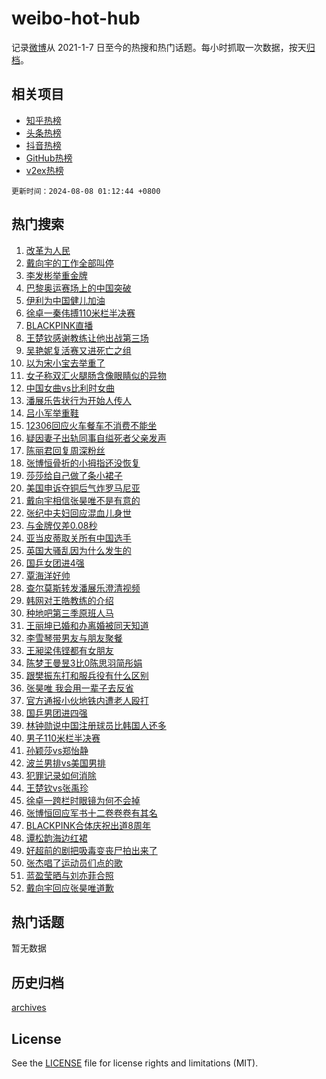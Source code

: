 # weibo-hot-hub

记录[微博](https://www.weibo.com)从 2021-1-7 日至今的热搜和热门话题。每小时抓取一次数据，按天[归档](archives)。

## 相关项目

- [知乎热榜](https://github.com/lonnyzhang423/zhihu-hot-hub)
- [头条热榜](https://github.com/lonnyzhang423/toutiao-hot-hub)
- [抖音热榜](https://github.com/lonnyzhang423/douyin-hot-hub)
- [GitHub热榜](https://github.com/lonnyzhang423/github-hot-hub)
- [v2ex热榜](https://github.com/lonnyzhang423/v2ex-hot-hub)


`更新时间：2024-08-08 01:12:44 +0800`

## 热门搜索

1. [改革为人民](https://m.weibo.cn/search?containerid=100103type%3D1%26t%3D10%26q%3D%23%E6%94%B9%E9%9D%A9%E4%B8%BA%E4%BA%BA%E6%B0%91%23&stream_entry_id=51&isnewpage=1&extparam=seat%3D1%26stream_entry_id%3D51%26c_type%3D51%26dgr%3D0%26cate%3D10103%26q%3D%2523%25E6%2594%25B9%25E9%259D%25A9%25E4%25B8%25BA%25E4%25BA%25BA%25E6%25B0%2591%2523%26pos%3D0%26filter_type%3Drealtimehot%26display_time%3D1723050762%26pre_seqid%3D1723050762863026664198)
1. [戴向宇的工作全部叫停](https://m.weibo.cn/search?containerid=100103type%3D1%26t%3D10%26q%3D%23%E6%88%B4%E5%90%91%E5%AE%87%E7%9A%84%E5%B7%A5%E4%BD%9C%E5%85%A8%E9%83%A8%E5%8F%AB%E5%81%9C%23&stream_entry_id=31&isnewpage=1&extparam=seat%3D1%26stream_entry_id%3D31%26realpos%3D1%26dgr%3D0%26pos%3D0%26filter_type%3Drealtimehot%26c_type%3D31%26band_rank%3D1%26lcate%3D5001%26q%3D%2523%25E6%2588%25B4%25E5%2590%2591%25E5%25AE%2587%25E7%259A%2584%25E5%25B7%25A5%25E4%25BD%259C%25E5%2585%25A8%25E9%2583%25A8%25E5%258F%25AB%25E5%2581%259C%2523%26cate%3D5001%26flag%3D2%26display_time%3D1723050762%26pre_seqid%3D1723050762863026664198)
1. [李发彬举重金牌](https://m.weibo.cn/search?containerid=100103type%3D1%26t%3D10%26q%3D%23%E6%9D%8E%E5%8F%91%E5%BD%AC%E4%B8%BE%E9%87%8D%E9%87%91%E7%89%8C%23&stream_entry_id=31&isnewpage=1&extparam=seat%3D1%26stream_entry_id%3D31%26realpos%3D2%26dgr%3D0%26pos%3D1%26filter_type%3Drealtimehot%26c_type%3D31%26band_rank%3D2%26lcate%3D5001%26q%3D%2523%25E6%259D%258E%25E5%258F%2591%25E5%25BD%25AC%25E4%25B8%25BE%25E9%2587%258D%25E9%2587%2591%25E7%2589%258C%2523%26cate%3D5001%26flag%3D16%26display_time%3D1723050762%26pre_seqid%3D1723050762863026664198)
1. [巴黎奥运赛场上的中国突破](https://m.weibo.cn/search?containerid=100103type%3D1%26t%3D10%26q%3D%23%E5%B7%B4%E9%BB%8E%E5%A5%A5%E8%BF%90%E8%B5%9B%E5%9C%BA%E4%B8%8A%E7%9A%84%E4%B8%AD%E5%9B%BD%E7%AA%81%E7%A0%B4%23&stream_entry_id=31&isnewpage=1&extparam=seat%3D1%26stream_entry_id%3D31%26realpos%3D3%26dgr%3D0%26pos%3D2%26filter_type%3Drealtimehot%26c_type%3D31%26band_rank%3D3%26lcate%3D5001%26q%3D%2523%25E5%25B7%25B4%25E9%25BB%258E%25E5%25A5%25A5%25E8%25BF%2590%25E8%25B5%259B%25E5%259C%25BA%25E4%25B8%258A%25E7%259A%2584%25E4%25B8%25AD%25E5%259B%25BD%25E7%25AA%2581%25E7%25A0%25B4%2523%26cate%3D5001%26flag%3D0%26display_time%3D1723050762%26pre_seqid%3D1723050762863026664198)
1. [伊利为中国健儿加油](https://m.weibo.cn/search?containerid=100103type%3D1%26t%3D10%26q%3D%23%E4%BC%8A%E5%88%A9%E4%B8%BA%E4%B8%AD%E5%9B%BD%E5%81%A5%E5%84%BF%E5%8A%A0%E6%B2%B9%23&stream_entry_id=31&isnewpage=1&extparam=seat%3D1%26stream_entry_id%3D31%26topic_ad%3D1%26dgr%3D0%26adid%3D249666%26pos%3D3%26filter_type%3Drealtimehot%26is_ad_pos%3D1%26c_type%3D31%26band_rank%3D4%26lcate%3D5001%26q%3D%2523%25E4%25BC%258A%25E5%2588%25A9%25E4%25B8%25BA%25E4%25B8%25AD%25E5%259B%25BD%25E5%2581%25A5%25E5%2584%25BF%25E5%258A%25A0%25E6%25B2%25B9%2523%26cate%3D5001%26display_time%3D1723050762%26pre_seqid%3D1723050762863026664198)
1. [徐卓一秦伟搏110米栏半决赛](https://m.weibo.cn/search?containerid=100103type%3D1%26t%3D10%26q%3D%23%E5%BE%90%E5%8D%93%E4%B8%80%E7%A7%A6%E4%BC%9F%E6%90%8F110%E7%B1%B3%E6%A0%8F%E5%8D%8A%E5%86%B3%E8%B5%9B%23&stream_entry_id=31&isnewpage=1&extparam=seat%3D1%26stream_entry_id%3D31%26realpos%3D4%26dgr%3D0%26pos%3D4%26filter_type%3Drealtimehot%26c_type%3D31%26band_rank%3D4%26lcate%3D5001%26q%3D%2523%25E5%25BE%2590%25E5%258D%2593%25E4%25B8%2580%25E7%25A7%25A6%25E4%25BC%259F%25E6%2590%258F110%25E7%25B1%25B3%25E6%25A0%258F%25E5%258D%258A%25E5%2586%25B3%25E8%25B5%259B%2523%26cate%3D5001%26flag%3D1%26display_time%3D1723050762%26pre_seqid%3D1723050762863026664198)
1. [BLACKPINK直播](https://m.weibo.cn/search?containerid=100103type%3D1%26t%3D10%26q%3DBLACKPINK%E7%9B%B4%E6%92%AD&stream_entry_id=31&isnewpage=1&extparam=seat%3D1%26stream_entry_id%3D31%26realpos%3D5%26dgr%3D0%26pos%3D5%26filter_type%3Drealtimehot%26c_type%3D31%26band_rank%3D5%26lcate%3D5001%26q%3DBLACKPINK%25E7%259B%25B4%25E6%2592%25AD%26cate%3D5001%26flag%3D2%26display_time%3D1723050762%26pre_seqid%3D1723050762863026664198)
1. [王楚钦感谢教练让他出战第三场](https://m.weibo.cn/search?containerid=100103type%3D1%26t%3D10%26q%3D%23%E7%8E%8B%E6%A5%9A%E9%92%A6%E6%84%9F%E8%B0%A2%E6%95%99%E7%BB%83%E8%AE%A9%E4%BB%96%E5%87%BA%E6%88%98%E7%AC%AC%E4%B8%89%E5%9C%BA%23&stream_entry_id=31&isnewpage=1&extparam=seat%3D1%26stream_entry_id%3D31%26realpos%3D6%26dgr%3D0%26pos%3D6%26filter_type%3Drealtimehot%26c_type%3D31%26band_rank%3D6%26lcate%3D5001%26q%3D%2523%25E7%258E%258B%25E6%25A5%259A%25E9%2592%25A6%25E6%2584%259F%25E8%25B0%25A2%25E6%2595%2599%25E7%25BB%2583%25E8%25AE%25A9%25E4%25BB%2596%25E5%2587%25BA%25E6%2588%2598%25E7%25AC%25AC%25E4%25B8%2589%25E5%259C%25BA%2523%26cate%3D5001%26flag%3D0%26display_time%3D1723050762%26pre_seqid%3D1723050762863026664198)
1. [吴艳妮复活赛又进死亡之组](https://m.weibo.cn/search?containerid=100103type%3D1%26t%3D10%26q%3D%23%E5%90%B4%E8%89%B3%E5%A6%AE%E5%A4%8D%E6%B4%BB%E8%B5%9B%E5%8F%88%E8%BF%9B%E6%AD%BB%E4%BA%A1%E4%B9%8B%E7%BB%84%23&stream_entry_id=31&isnewpage=1&extparam=seat%3D1%26stream_entry_id%3D31%26realpos%3D7%26dgr%3D0%26pos%3D7%26filter_type%3Drealtimehot%26c_type%3D31%26band_rank%3D7%26lcate%3D5001%26q%3D%2523%25E5%2590%25B4%25E8%2589%25B3%25E5%25A6%25AE%25E5%25A4%258D%25E6%25B4%25BB%25E8%25B5%259B%25E5%258F%2588%25E8%25BF%259B%25E6%25AD%25BB%25E4%25BA%25A1%25E4%25B9%258B%25E7%25BB%2584%2523%26cate%3D5001%26flag%3D2%26display_time%3D1723050762%26pre_seqid%3D1723050762863026664198)
1. [以为宋小宝去举重了](https://m.weibo.cn/search?containerid=100103type%3D1%26t%3D10%26q%3D%23%E4%BB%A5%E4%B8%BA%E5%AE%8B%E5%B0%8F%E5%AE%9D%E5%8E%BB%E4%B8%BE%E9%87%8D%E4%BA%86%23&stream_entry_id=31&isnewpage=1&extparam=seat%3D1%26stream_entry_id%3D31%26realpos%3D8%26dgr%3D0%26pos%3D8%26filter_type%3Drealtimehot%26c_type%3D31%26band_rank%3D8%26lcate%3D5001%26q%3D%2523%25E4%25BB%25A5%25E4%25B8%25BA%25E5%25AE%258B%25E5%25B0%258F%25E5%25AE%259D%25E5%258E%25BB%25E4%25B8%25BE%25E9%2587%258D%25E4%25BA%2586%2523%26cate%3D5001%26flag%3D1%26display_time%3D1723050762%26pre_seqid%3D1723050762863026664198)
1. [女子称双汇火腿肠含像眼睛似的异物](https://m.weibo.cn/search?containerid=100103type%3D1%26t%3D10%26q%3D%23%E5%A5%B3%E5%AD%90%E7%A7%B0%E5%8F%8C%E6%B1%87%E7%81%AB%E8%85%BF%E8%82%A0%E5%90%AB%E5%83%8F%E7%9C%BC%E7%9D%9B%E4%BC%BC%E7%9A%84%E5%BC%82%E7%89%A9%23&stream_entry_id=31&isnewpage=1&extparam=seat%3D1%26stream_entry_id%3D31%26realpos%3D9%26dgr%3D0%26pos%3D9%26filter_type%3Drealtimehot%26c_type%3D31%26band_rank%3D9%26lcate%3D5001%26q%3D%2523%25E5%25A5%25B3%25E5%25AD%2590%25E7%25A7%25B0%25E5%258F%258C%25E6%25B1%2587%25E7%2581%25AB%25E8%2585%25BF%25E8%2582%25A0%25E5%2590%25AB%25E5%2583%258F%25E7%259C%25BC%25E7%259D%259B%25E4%25BC%25BC%25E7%259A%2584%25E5%25BC%2582%25E7%2589%25A9%2523%26cate%3D5001%26flag%3D0%26display_time%3D1723050762%26pre_seqid%3D1723050762863026664198)
1. [中国女曲vs比利时女曲](https://m.weibo.cn/search?containerid=100103type%3D1%26t%3D10%26q%3D%23%E4%B8%AD%E5%9B%BD%E5%A5%B3%E6%9B%B2vs%E6%AF%94%E5%88%A9%E6%97%B6%E5%A5%B3%E6%9B%B2%23&stream_entry_id=31&isnewpage=1&extparam=seat%3D1%26stream_entry_id%3D31%26realpos%3D10%26dgr%3D0%26pos%3D10%26filter_type%3Drealtimehot%26c_type%3D31%26band_rank%3D10%26lcate%3D5001%26q%3D%2523%25E4%25B8%25AD%25E5%259B%25BD%25E5%25A5%25B3%25E6%259B%25B2vs%25E6%25AF%2594%25E5%2588%25A9%25E6%2597%25B6%25E5%25A5%25B3%25E6%259B%25B2%2523%26cate%3D5001%26flag%3D1%26display_time%3D1723050762%26pre_seqid%3D1723050762863026664198)
1. [潘展乐告状行为开始人传人](https://m.weibo.cn/search?containerid=100103type%3D1%26t%3D10%26q%3D%E6%BD%98%E5%B1%95%E4%B9%90%E5%91%8A%E7%8A%B6%E8%A1%8C%E4%B8%BA%E5%BC%80%E5%A7%8B%E4%BA%BA%E4%BC%A0%E4%BA%BA&stream_entry_id=31&isnewpage=1&extparam=seat%3D1%26stream_entry_id%3D31%26realpos%3D11%26dgr%3D0%26pos%3D11%26filter_type%3Drealtimehot%26c_type%3D31%26band_rank%3D11%26lcate%3D5001%26q%3D%25E6%25BD%2598%25E5%25B1%2595%25E4%25B9%2590%25E5%2591%258A%25E7%258A%25B6%25E8%25A1%258C%25E4%25B8%25BA%25E5%25BC%2580%25E5%25A7%258B%25E4%25BA%25BA%25E4%25BC%25A0%25E4%25BA%25BA%26cate%3D5001%26flag%3D1%26display_time%3D1723050762%26pre_seqid%3D1723050762863026664198)
1. [吕小军举重鞋](https://m.weibo.cn/search?containerid=100103type%3D1%26t%3D10%26q%3D%E5%90%95%E5%B0%8F%E5%86%9B%E4%B8%BE%E9%87%8D%E9%9E%8B&stream_entry_id=31&isnewpage=1&extparam=seat%3D1%26stream_entry_id%3D31%26realpos%3D12%26dgr%3D0%26pos%3D12%26filter_type%3Drealtimehot%26c_type%3D31%26band_rank%3D12%26lcate%3D5001%26q%3D%25E5%2590%2595%25E5%25B0%258F%25E5%2586%259B%25E4%25B8%25BE%25E9%2587%258D%25E9%259E%258B%26cate%3D5001%26flag%3D1%26display_time%3D1723050762%26pre_seqid%3D1723050762863026664198)
1. [12306回应火车餐车不消费不能坐](https://m.weibo.cn/search?containerid=100103type%3D1%26t%3D10%26q%3D%2312306%E5%9B%9E%E5%BA%94%E7%81%AB%E8%BD%A6%E9%A4%90%E8%BD%A6%E4%B8%8D%E6%B6%88%E8%B4%B9%E4%B8%8D%E8%83%BD%E5%9D%90%23&stream_entry_id=31&isnewpage=1&extparam=seat%3D1%26stream_entry_id%3D31%26realpos%3D13%26dgr%3D0%26pos%3D13%26filter_type%3Drealtimehot%26c_type%3D31%26band_rank%3D13%26lcate%3D5001%26q%3D%252312306%25E5%259B%259E%25E5%25BA%2594%25E7%2581%25AB%25E8%25BD%25A6%25E9%25A4%2590%25E8%25BD%25A6%25E4%25B8%258D%25E6%25B6%2588%25E8%25B4%25B9%25E4%25B8%258D%25E8%2583%25BD%25E5%259D%2590%2523%26cate%3D5001%26flag%3D0%26display_time%3D1723050762%26pre_seqid%3D1723050762863026664198)
1. [疑因妻子出轨同事自缢死者父亲发声](https://m.weibo.cn/search?containerid=100103type%3D1%26t%3D10%26q%3D%23%E7%96%91%E5%9B%A0%E5%A6%BB%E5%AD%90%E5%87%BA%E8%BD%A8%E5%90%8C%E4%BA%8B%E8%87%AA%E7%BC%A2%E6%AD%BB%E8%80%85%E7%88%B6%E4%BA%B2%E5%8F%91%E5%A3%B0%23&stream_entry_id=31&isnewpage=1&extparam=seat%3D1%26stream_entry_id%3D31%26realpos%3D14%26dgr%3D0%26pos%3D14%26filter_type%3Drealtimehot%26c_type%3D31%26band_rank%3D14%26lcate%3D5001%26q%3D%2523%25E7%2596%2591%25E5%259B%25A0%25E5%25A6%25BB%25E5%25AD%2590%25E5%2587%25BA%25E8%25BD%25A8%25E5%2590%258C%25E4%25BA%258B%25E8%2587%25AA%25E7%25BC%25A2%25E6%25AD%25BB%25E8%2580%2585%25E7%2588%25B6%25E4%25BA%25B2%25E5%258F%2591%25E5%25A3%25B0%2523%26cate%3D5001%26flag%3D0%26display_time%3D1723050762%26pre_seqid%3D1723050762863026664198)
1. [陈丽君回复周深粉丝](https://m.weibo.cn/search?containerid=100103type%3D1%26t%3D10%26q%3D%23%E9%99%88%E4%B8%BD%E5%90%9B%E5%9B%9E%E5%A4%8D%E5%91%A8%E6%B7%B1%E7%B2%89%E4%B8%9D%23&stream_entry_id=31&isnewpage=1&extparam=seat%3D1%26stream_entry_id%3D31%26realpos%3D15%26dgr%3D0%26pos%3D15%26filter_type%3Drealtimehot%26c_type%3D31%26band_rank%3D15%26lcate%3D5001%26q%3D%2523%25E9%2599%2588%25E4%25B8%25BD%25E5%2590%259B%25E5%259B%259E%25E5%25A4%258D%25E5%2591%25A8%25E6%25B7%25B1%25E7%25B2%2589%25E4%25B8%259D%2523%26cate%3D5001%26flag%3D0%26display_time%3D1723050762%26pre_seqid%3D1723050762863026664198)
1. [张博恒骨折的小拇指还没恢复](https://m.weibo.cn/search?containerid=100103type%3D1%26t%3D10%26q%3D%23%E5%BC%A0%E5%8D%9A%E6%81%92%E9%AA%A8%E6%8A%98%E7%9A%84%E5%B0%8F%E6%8B%87%E6%8C%87%E8%BF%98%E6%B2%A1%E6%81%A2%E5%A4%8D%23&stream_entry_id=31&isnewpage=1&extparam=seat%3D1%26stream_entry_id%3D31%26realpos%3D16%26dgr%3D0%26pos%3D16%26filter_type%3Drealtimehot%26c_type%3D31%26band_rank%3D16%26lcate%3D5001%26q%3D%2523%25E5%25BC%25A0%25E5%258D%259A%25E6%2581%2592%25E9%25AA%25A8%25E6%258A%2598%25E7%259A%2584%25E5%25B0%258F%25E6%258B%2587%25E6%258C%2587%25E8%25BF%2598%25E6%25B2%25A1%25E6%2581%25A2%25E5%25A4%258D%2523%26cate%3D5001%26flag%3D1%26display_time%3D1723050762%26pre_seqid%3D1723050762863026664198)
1. [莎莎给自己做了条小裙子](https://m.weibo.cn/search?containerid=100103type%3D1%26t%3D10%26q%3D%E8%8E%8E%E8%8E%8E%E7%BB%99%E8%87%AA%E5%B7%B1%E5%81%9A%E4%BA%86%E6%9D%A1%E5%B0%8F%E8%A3%99%E5%AD%90&stream_entry_id=31&isnewpage=1&extparam=seat%3D1%26stream_entry_id%3D31%26realpos%3D17%26dgr%3D0%26pos%3D17%26filter_type%3Drealtimehot%26c_type%3D31%26band_rank%3D17%26lcate%3D5001%26q%3D%25E8%258E%258E%25E8%258E%258E%25E7%25BB%2599%25E8%2587%25AA%25E5%25B7%25B1%25E5%2581%259A%25E4%25BA%2586%25E6%259D%25A1%25E5%25B0%258F%25E8%25A3%2599%25E5%25AD%2590%26cate%3D5001%26flag%3D1%26display_time%3D1723050762%26pre_seqid%3D1723050762863026664198)
1. [美国申诉夺铜后气炸罗马尼亚](https://m.weibo.cn/search?containerid=100103type%3D1%26t%3D10%26q%3D%23%E7%BE%8E%E5%9B%BD%E7%94%B3%E8%AF%89%E5%A4%BA%E9%93%9C%E5%90%8E%E6%B0%94%E7%82%B8%E7%BD%97%E9%A9%AC%E5%B0%BC%E4%BA%9A%23&stream_entry_id=31&isnewpage=1&extparam=seat%3D1%26stream_entry_id%3D31%26realpos%3D18%26dgr%3D0%26pos%3D18%26filter_type%3Drealtimehot%26c_type%3D31%26band_rank%3D18%26lcate%3D5001%26q%3D%2523%25E7%25BE%258E%25E5%259B%25BD%25E7%2594%25B3%25E8%25AF%2589%25E5%25A4%25BA%25E9%2593%259C%25E5%2590%258E%25E6%25B0%2594%25E7%2582%25B8%25E7%25BD%2597%25E9%25A9%25AC%25E5%25B0%25BC%25E4%25BA%259A%2523%26cate%3D5001%26flag%3D2%26display_time%3D1723050762%26pre_seqid%3D1723050762863026664198)
1. [戴向宇相信张昊唯不是有意的](https://m.weibo.cn/search?containerid=100103type%3D1%26t%3D10%26q%3D%23%E6%88%B4%E5%90%91%E5%AE%87%E7%9B%B8%E4%BF%A1%E5%BC%A0%E6%98%8A%E5%94%AF%E4%B8%8D%E6%98%AF%E6%9C%89%E6%84%8F%E7%9A%84%23&stream_entry_id=31&isnewpage=1&extparam=seat%3D1%26stream_entry_id%3D31%26realpos%3D19%26dgr%3D0%26pos%3D19%26filter_type%3Drealtimehot%26c_type%3D31%26band_rank%3D19%26lcate%3D5001%26q%3D%2523%25E6%2588%25B4%25E5%2590%2591%25E5%25AE%2587%25E7%259B%25B8%25E4%25BF%25A1%25E5%25BC%25A0%25E6%2598%258A%25E5%2594%25AF%25E4%25B8%258D%25E6%2598%25AF%25E6%259C%2589%25E6%2584%258F%25E7%259A%2584%2523%26cate%3D5001%26flag%3D0%26display_time%3D1723050762%26pre_seqid%3D1723050762863026664198)
1. [张纪中夫妇回应混血儿身世](https://m.weibo.cn/search?containerid=100103type%3D1%26t%3D10%26q%3D%23%E5%BC%A0%E7%BA%AA%E4%B8%AD%E5%A4%AB%E5%A6%87%E5%9B%9E%E5%BA%94%E6%B7%B7%E8%A1%80%E5%84%BF%E8%BA%AB%E4%B8%96%23&stream_entry_id=31&isnewpage=1&extparam=seat%3D1%26stream_entry_id%3D31%26realpos%3D20%26dgr%3D0%26pos%3D20%26filter_type%3Drealtimehot%26c_type%3D31%26band_rank%3D20%26lcate%3D5001%26q%3D%2523%25E5%25BC%25A0%25E7%25BA%25AA%25E4%25B8%25AD%25E5%25A4%25AB%25E5%25A6%2587%25E5%259B%259E%25E5%25BA%2594%25E6%25B7%25B7%25E8%25A1%2580%25E5%2584%25BF%25E8%25BA%25AB%25E4%25B8%2596%2523%26cate%3D5001%26flag%3D0%26display_time%3D1723050762%26pre_seqid%3D1723050762863026664198)
1. [与金牌仅差0.08秒](https://m.weibo.cn/search?containerid=100103type%3D1%26t%3D10%26q%3D%23%E4%B8%8E%E9%87%91%E7%89%8C%E4%BB%85%E5%B7%AE0.08%E7%A7%92%23&stream_entry_id=31&isnewpage=1&extparam=seat%3D1%26stream_entry_id%3D31%26realpos%3D21%26dgr%3D0%26pos%3D21%26filter_type%3Drealtimehot%26c_type%3D31%26band_rank%3D21%26lcate%3D5001%26q%3D%2523%25E4%25B8%258E%25E9%2587%2591%25E7%2589%258C%25E4%25BB%2585%25E5%25B7%25AE0.08%25E7%25A7%2592%2523%26cate%3D5001%26flag%3D2%26display_time%3D1723050762%26pre_seqid%3D1723050762863026664198)
1. [亚当皮蒂取关所有中国选手](https://m.weibo.cn/search?containerid=100103type%3D1%26t%3D10%26q%3D%23%E4%BA%9A%E5%BD%93%E7%9A%AE%E8%92%82%E5%8F%96%E5%85%B3%E6%89%80%E6%9C%89%E4%B8%AD%E5%9B%BD%E9%80%89%E6%89%8B%23&stream_entry_id=31&isnewpage=1&extparam=seat%3D1%26stream_entry_id%3D31%26realpos%3D22%26dgr%3D0%26pos%3D22%26filter_type%3Drealtimehot%26c_type%3D31%26band_rank%3D22%26lcate%3D5001%26q%3D%2523%25E4%25BA%259A%25E5%25BD%2593%25E7%259A%25AE%25E8%2592%2582%25E5%258F%2596%25E5%2585%25B3%25E6%2589%2580%25E6%259C%2589%25E4%25B8%25AD%25E5%259B%25BD%25E9%2580%2589%25E6%2589%258B%2523%26cate%3D5001%26flag%3D0%26display_time%3D1723050762%26pre_seqid%3D1723050762863026664198)
1. [英国大骚乱因为什么发生的](https://m.weibo.cn/search?containerid=100103type%3D1%26t%3D10%26q%3D%23%E8%8B%B1%E5%9B%BD%E5%A4%A7%E9%AA%9A%E4%B9%B1%E5%9B%A0%E4%B8%BA%E4%BB%80%E4%B9%88%E5%8F%91%E7%94%9F%E7%9A%84%23&stream_entry_id=31&isnewpage=1&extparam=seat%3D1%26stream_entry_id%3D31%26realpos%3D23%26dgr%3D0%26pos%3D23%26filter_type%3Drealtimehot%26c_type%3D31%26band_rank%3D23%26lcate%3D5001%26q%3D%2523%25E8%258B%25B1%25E5%259B%25BD%25E5%25A4%25A7%25E9%25AA%259A%25E4%25B9%25B1%25E5%259B%25A0%25E4%25B8%25BA%25E4%25BB%2580%25E4%25B9%2588%25E5%258F%2591%25E7%2594%259F%25E7%259A%2584%2523%26cate%3D5001%26flag%3D1%26display_time%3D1723050762%26pre_seqid%3D1723050762863026664198)
1. [国乒女团进4强](https://m.weibo.cn/search?containerid=100103type%3D1%26t%3D10%26q%3D%23%E5%9B%BD%E4%B9%92%E5%A5%B3%E5%9B%A2%E8%BF%9B4%E5%BC%BA%23&stream_entry_id=31&isnewpage=1&extparam=seat%3D1%26stream_entry_id%3D31%26realpos%3D24%26dgr%3D0%26pos%3D24%26filter_type%3Drealtimehot%26c_type%3D31%26band_rank%3D24%26lcate%3D5001%26q%3D%2523%25E5%259B%25BD%25E4%25B9%2592%25E5%25A5%25B3%25E5%259B%25A2%25E8%25BF%259B4%25E5%25BC%25BA%2523%26cate%3D5001%26flag%3D0%26display_time%3D1723050762%26pre_seqid%3D1723050762863026664198)
1. [覃海洋好帅](https://m.weibo.cn/search?containerid=100103type%3D1%26t%3D10%26q%3D%E8%A6%83%E6%B5%B7%E6%B4%8B%E5%A5%BD%E5%B8%85&stream_entry_id=31&isnewpage=1&extparam=seat%3D1%26stream_entry_id%3D31%26realpos%3D25%26dgr%3D0%26pos%3D25%26filter_type%3Drealtimehot%26c_type%3D31%26band_rank%3D25%26lcate%3D5001%26q%3D%25E8%25A6%2583%25E6%25B5%25B7%25E6%25B4%258B%25E5%25A5%25BD%25E5%25B8%2585%26cate%3D5001%26flag%3D0%26display_time%3D1723050762%26pre_seqid%3D1723050762863026664198)
1. [查尔莫斯转发潘展乐澄清视频](https://m.weibo.cn/search?containerid=100103type%3D1%26t%3D10%26q%3D%23%E6%9F%A5%E5%B0%94%E8%8E%AB%E6%96%AF%E8%BD%AC%E5%8F%91%E6%BD%98%E5%B1%95%E4%B9%90%E6%BE%84%E6%B8%85%E8%A7%86%E9%A2%91%23&stream_entry_id=31&isnewpage=1&extparam=seat%3D1%26stream_entry_id%3D31%26realpos%3D26%26dgr%3D0%26pos%3D26%26filter_type%3Drealtimehot%26c_type%3D31%26band_rank%3D26%26lcate%3D5001%26q%3D%2523%25E6%259F%25A5%25E5%25B0%2594%25E8%258E%25AB%25E6%2596%25AF%25E8%25BD%25AC%25E5%258F%2591%25E6%25BD%2598%25E5%25B1%2595%25E4%25B9%2590%25E6%25BE%2584%25E6%25B8%2585%25E8%25A7%2586%25E9%25A2%2591%2523%26cate%3D5001%26flag%3D1%26display_time%3D1723050762%26pre_seqid%3D1723050762863026664198)
1. [韩网对王皓教练的介绍](https://m.weibo.cn/search?containerid=100103type%3D1%26t%3D10%26q%3D%23%E9%9F%A9%E7%BD%91%E5%AF%B9%E7%8E%8B%E7%9A%93%E6%95%99%E7%BB%83%E7%9A%84%E4%BB%8B%E7%BB%8D%23&stream_entry_id=31&isnewpage=1&extparam=seat%3D1%26stream_entry_id%3D31%26realpos%3D27%26dgr%3D0%26pos%3D27%26filter_type%3Drealtimehot%26c_type%3D31%26band_rank%3D27%26lcate%3D5001%26q%3D%2523%25E9%259F%25A9%25E7%25BD%2591%25E5%25AF%25B9%25E7%258E%258B%25E7%259A%2593%25E6%2595%2599%25E7%25BB%2583%25E7%259A%2584%25E4%25BB%258B%25E7%25BB%258D%2523%26cate%3D5001%26flag%3D0%26display_time%3D1723050762%26pre_seqid%3D1723050762863026664198)
1. [种地吧第三季原班人马](https://m.weibo.cn/search?containerid=100103type%3D1%26t%3D10%26q%3D%23%E7%A7%8D%E5%9C%B0%E5%90%A7%E7%AC%AC%E4%B8%89%E5%AD%A3%E5%8E%9F%E7%8F%AD%E4%BA%BA%E9%A9%AC%23&stream_entry_id=31&isnewpage=1&extparam=seat%3D1%26stream_entry_id%3D31%26realpos%3D28%26dgr%3D0%26pos%3D28%26filter_type%3Drealtimehot%26c_type%3D31%26band_rank%3D28%26lcate%3D5001%26q%3D%2523%25E7%25A7%258D%25E5%259C%25B0%25E5%2590%25A7%25E7%25AC%25AC%25E4%25B8%2589%25E5%25AD%25A3%25E5%258E%259F%25E7%258F%25AD%25E4%25BA%25BA%25E9%25A9%25AC%2523%26cate%3D5001%26flag%3D0%26display_time%3D1723050762%26pre_seqid%3D1723050762863026664198)
1. [王丽坤已婚和办离婚被同天知道](https://m.weibo.cn/search?containerid=100103type%3D1%26t%3D10%26q%3D%E7%8E%8B%E4%B8%BD%E5%9D%A4%E5%B7%B2%E5%A9%9A%E5%92%8C%E5%8A%9E%E7%A6%BB%E5%A9%9A%E8%A2%AB%E5%90%8C%E5%A4%A9%E7%9F%A5%E9%81%93&stream_entry_id=31&isnewpage=1&extparam=seat%3D1%26stream_entry_id%3D31%26realpos%3D29%26dgr%3D0%26pos%3D29%26filter_type%3Drealtimehot%26c_type%3D31%26band_rank%3D29%26lcate%3D5001%26q%3D%25E7%258E%258B%25E4%25B8%25BD%25E5%259D%25A4%25E5%25B7%25B2%25E5%25A9%259A%25E5%2592%258C%25E5%258A%259E%25E7%25A6%25BB%25E5%25A9%259A%25E8%25A2%25AB%25E5%2590%258C%25E5%25A4%25A9%25E7%259F%25A5%25E9%2581%2593%26cate%3D5001%26flag%3D0%26display_time%3D1723050762%26pre_seqid%3D1723050762863026664198)
1. [李雪琴带男友与朋友聚餐](https://m.weibo.cn/search?containerid=100103type%3D1%26t%3D10%26q%3D%23%E6%9D%8E%E9%9B%AA%E7%90%B4%E5%B8%A6%E7%94%B7%E5%8F%8B%E4%B8%8E%E6%9C%8B%E5%8F%8B%E8%81%9A%E9%A4%90%23&stream_entry_id=31&isnewpage=1&extparam=seat%3D1%26stream_entry_id%3D31%26realpos%3D30%26dgr%3D0%26pos%3D30%26filter_type%3Drealtimehot%26c_type%3D31%26band_rank%3D30%26lcate%3D5001%26q%3D%2523%25E6%259D%258E%25E9%259B%25AA%25E7%2590%25B4%25E5%25B8%25A6%25E7%2594%25B7%25E5%258F%258B%25E4%25B8%258E%25E6%259C%258B%25E5%258F%258B%25E8%2581%259A%25E9%25A4%2590%2523%26cate%3D5001%26flag%3D0%26display_time%3D1723050762%26pre_seqid%3D1723050762863026664198)
1. [王昶梁伟铿都有女朋友](https://m.weibo.cn/search?containerid=100103type%3D1%26t%3D10%26q%3D%E7%8E%8B%E6%98%B6%E6%A2%81%E4%BC%9F%E9%93%BF%E9%83%BD%E6%9C%89%E5%A5%B3%E6%9C%8B%E5%8F%8B&stream_entry_id=31&isnewpage=1&extparam=seat%3D1%26stream_entry_id%3D31%26realpos%3D31%26dgr%3D0%26pos%3D31%26filter_type%3Drealtimehot%26c_type%3D31%26band_rank%3D31%26lcate%3D5001%26q%3D%25E7%258E%258B%25E6%2598%25B6%25E6%25A2%2581%25E4%25BC%259F%25E9%2593%25BF%25E9%2583%25BD%25E6%259C%2589%25E5%25A5%25B3%25E6%259C%258B%25E5%258F%258B%26cate%3D5001%26flag%3D0%26display_time%3D1723050762%26pre_seqid%3D1723050762863026664198)
1. [陈梦王曼昱3比0陈思羽简彤娟](https://m.weibo.cn/search?containerid=100103type%3D1%26t%3D10%26q%3D%23%E9%99%88%E6%A2%A6%E7%8E%8B%E6%9B%BC%E6%98%B13%E6%AF%940%E9%99%88%E6%80%9D%E7%BE%BD%E7%AE%80%E5%BD%A4%E5%A8%9F%23&stream_entry_id=31&isnewpage=1&extparam=seat%3D1%26stream_entry_id%3D31%26realpos%3D32%26dgr%3D0%26pos%3D32%26filter_type%3Drealtimehot%26c_type%3D31%26band_rank%3D32%26lcate%3D5001%26q%3D%2523%25E9%2599%2588%25E6%25A2%25A6%25E7%258E%258B%25E6%259B%25BC%25E6%2598%25B13%25E6%25AF%25940%25E9%2599%2588%25E6%2580%259D%25E7%25BE%25BD%25E7%25AE%2580%25E5%25BD%25A4%25E5%25A8%259F%2523%26cate%3D5001%26flag%3D0%26display_time%3D1723050762%26pre_seqid%3D1723050762863026664198)
1. [跟樊振东打和服兵役有什么区别](https://m.weibo.cn/search?containerid=100103type%3D1%26t%3D10%26q%3D%E8%B7%9F%E6%A8%8A%E6%8C%AF%E4%B8%9C%E6%89%93%E5%92%8C%E6%9C%8D%E5%85%B5%E5%BD%B9%E6%9C%89%E4%BB%80%E4%B9%88%E5%8C%BA%E5%88%AB&stream_entry_id=31&isnewpage=1&extparam=seat%3D1%26stream_entry_id%3D31%26realpos%3D33%26dgr%3D0%26pos%3D33%26filter_type%3Drealtimehot%26c_type%3D31%26band_rank%3D33%26lcate%3D5001%26q%3D%25E8%25B7%259F%25E6%25A8%258A%25E6%258C%25AF%25E4%25B8%259C%25E6%2589%2593%25E5%2592%258C%25E6%259C%258D%25E5%2585%25B5%25E5%25BD%25B9%25E6%259C%2589%25E4%25BB%2580%25E4%25B9%2588%25E5%258C%25BA%25E5%2588%25AB%26cate%3D5001%26flag%3D0%26display_time%3D1723050762%26pre_seqid%3D1723050762863026664198)
1. [张昊唯 我会用一辈子去反省](https://m.weibo.cn/search?containerid=100103type%3D1%26t%3D10%26q%3D%E5%BC%A0%E6%98%8A%E5%94%AF+%E6%88%91%E4%BC%9A%E7%94%A8%E4%B8%80%E8%BE%88%E5%AD%90%E5%8E%BB%E5%8F%8D%E7%9C%81&stream_entry_id=31&isnewpage=1&extparam=seat%3D1%26stream_entry_id%3D31%26realpos%3D34%26dgr%3D0%26pos%3D34%26filter_type%3Drealtimehot%26c_type%3D31%26band_rank%3D34%26lcate%3D5001%26q%3D%25E5%25BC%25A0%25E6%2598%258A%25E5%2594%25AF%2520%25E6%2588%2591%25E4%25BC%259A%25E7%2594%25A8%25E4%25B8%2580%25E8%25BE%2588%25E5%25AD%2590%25E5%258E%25BB%25E5%258F%258D%25E7%259C%2581%26cate%3D5001%26flag%3D0%26display_time%3D1723050762%26pre_seqid%3D1723050762863026664198)
1. [官方通报小伙地铁内遭老人殴打](https://m.weibo.cn/search?containerid=100103type%3D1%26t%3D10%26q%3D%23%E5%AE%98%E6%96%B9%E9%80%9A%E6%8A%A5%E5%B0%8F%E4%BC%99%E5%9C%B0%E9%93%81%E5%86%85%E9%81%AD%E8%80%81%E4%BA%BA%E6%AE%B4%E6%89%93%23&stream_entry_id=31&isnewpage=1&extparam=seat%3D1%26stream_entry_id%3D31%26realpos%3D35%26dgr%3D0%26pos%3D35%26filter_type%3Drealtimehot%26c_type%3D31%26band_rank%3D35%26lcate%3D5001%26q%3D%2523%25E5%25AE%2598%25E6%2596%25B9%25E9%2580%259A%25E6%258A%25A5%25E5%25B0%258F%25E4%25BC%2599%25E5%259C%25B0%25E9%2593%2581%25E5%2586%2585%25E9%2581%25AD%25E8%2580%2581%25E4%25BA%25BA%25E6%25AE%25B4%25E6%2589%2593%2523%26cate%3D5001%26flag%3D0%26display_time%3D1723050762%26pre_seqid%3D1723050762863026664198)
1. [国乒男团进四强](https://m.weibo.cn/search?containerid=100103type%3D1%26t%3D10%26q%3D%23%E5%9B%BD%E4%B9%92%E7%94%B7%E5%9B%A2%E8%BF%9B%E5%9B%9B%E5%BC%BA%23&stream_entry_id=31&isnewpage=1&extparam=seat%3D1%26stream_entry_id%3D31%26realpos%3D36%26dgr%3D0%26pos%3D36%26filter_type%3Drealtimehot%26c_type%3D31%26band_rank%3D36%26lcate%3D5001%26q%3D%2523%25E5%259B%25BD%25E4%25B9%2592%25E7%2594%25B7%25E5%259B%25A2%25E8%25BF%259B%25E5%259B%259B%25E5%25BC%25BA%2523%26cate%3D5001%26flag%3D0%26display_time%3D1723050762%26pre_seqid%3D1723050762863026664198)
1. [林钟勋说中国注册球员比韩国人还多](https://m.weibo.cn/search?containerid=100103type%3D1%26t%3D10%26q%3D%23%E6%9E%97%E9%92%9F%E5%8B%8B%E8%AF%B4%E4%B8%AD%E5%9B%BD%E6%B3%A8%E5%86%8C%E7%90%83%E5%91%98%E6%AF%94%E9%9F%A9%E5%9B%BD%E4%BA%BA%E8%BF%98%E5%A4%9A%23&stream_entry_id=31&isnewpage=1&extparam=seat%3D1%26stream_entry_id%3D31%26realpos%3D37%26dgr%3D0%26pos%3D37%26filter_type%3Drealtimehot%26c_type%3D31%26band_rank%3D37%26lcate%3D5001%26q%3D%2523%25E6%259E%2597%25E9%2592%259F%25E5%258B%258B%25E8%25AF%25B4%25E4%25B8%25AD%25E5%259B%25BD%25E6%25B3%25A8%25E5%2586%258C%25E7%2590%2583%25E5%2591%2598%25E6%25AF%2594%25E9%259F%25A9%25E5%259B%25BD%25E4%25BA%25BA%25E8%25BF%2598%25E5%25A4%259A%2523%26cate%3D5001%26flag%3D0%26display_time%3D1723050762%26pre_seqid%3D1723050762863026664198)
1. [男子110米栏半决赛](https://m.weibo.cn/search?containerid=100103type%3D1%26t%3D10%26q%3D%23%E7%94%B7%E5%AD%90110%E7%B1%B3%E6%A0%8F%E5%8D%8A%E5%86%B3%E8%B5%9B%23&stream_entry_id=31&isnewpage=1&extparam=seat%3D1%26stream_entry_id%3D31%26realpos%3D38%26dgr%3D0%26pos%3D38%26filter_type%3Drealtimehot%26c_type%3D31%26band_rank%3D38%26lcate%3D5001%26q%3D%2523%25E7%2594%25B7%25E5%25AD%2590110%25E7%25B1%25B3%25E6%25A0%258F%25E5%258D%258A%25E5%2586%25B3%25E8%25B5%259B%2523%26cate%3D5001%26flag%3D1%26display_time%3D1723050762%26pre_seqid%3D1723050762863026664198)
1. [孙颖莎vs郑怡静](https://m.weibo.cn/search?containerid=100103type%3D1%26t%3D10%26q%3D%E5%AD%99%E9%A2%96%E8%8E%8Evs%E9%83%91%E6%80%A1%E9%9D%99&stream_entry_id=31&isnewpage=1&extparam=seat%3D1%26stream_entry_id%3D31%26realpos%3D39%26dgr%3D0%26pos%3D39%26filter_type%3Drealtimehot%26c_type%3D31%26band_rank%3D39%26lcate%3D5001%26q%3D%25E5%25AD%2599%25E9%25A2%2596%25E8%258E%258Evs%25E9%2583%2591%25E6%2580%25A1%25E9%259D%2599%26cate%3D5001%26flag%3D0%26display_time%3D1723050762%26pre_seqid%3D1723050762863026664198)
1. [波兰男排vs美国男排](https://m.weibo.cn/search?containerid=100103type%3D1%26t%3D10%26q%3D%23%E6%B3%A2%E5%85%B0%E7%94%B7%E6%8E%92vs%E7%BE%8E%E5%9B%BD%E7%94%B7%E6%8E%92%23&stream_entry_id=31&isnewpage=1&extparam=seat%3D1%26stream_entry_id%3D31%26realpos%3D40%26dgr%3D0%26pos%3D40%26filter_type%3Drealtimehot%26c_type%3D31%26band_rank%3D40%26lcate%3D5001%26q%3D%2523%25E6%25B3%25A2%25E5%2585%25B0%25E7%2594%25B7%25E6%258E%2592vs%25E7%25BE%258E%25E5%259B%25BD%25E7%2594%25B7%25E6%258E%2592%2523%26cate%3D5001%26flag%3D1%26display_time%3D1723050762%26pre_seqid%3D1723050762863026664198)
1. [犯罪记录如何消除](https://m.weibo.cn/search?containerid=100103type%3D1%26t%3D10%26q%3D%23%E7%8A%AF%E7%BD%AA%E8%AE%B0%E5%BD%95%E5%A6%82%E4%BD%95%E6%B6%88%E9%99%A4%23&stream_entry_id=31&isnewpage=1&extparam=seat%3D1%26stream_entry_id%3D31%26realpos%3D41%26dgr%3D0%26pos%3D41%26filter_type%3Drealtimehot%26c_type%3D31%26band_rank%3D41%26lcate%3D5001%26q%3D%2523%25E7%258A%25AF%25E7%25BD%25AA%25E8%25AE%25B0%25E5%25BD%2595%25E5%25A6%2582%25E4%25BD%2595%25E6%25B6%2588%25E9%2599%25A4%2523%26cate%3D5001%26flag%3D1%26display_time%3D1723050762%26pre_seqid%3D1723050762863026664198)
1. [王楚钦vs张禹珍](https://m.weibo.cn/search?containerid=100103type%3D1%26t%3D10%26q%3D%23%E7%8E%8B%E6%A5%9A%E9%92%A6vs%E5%BC%A0%E7%A6%B9%E7%8F%8D%23&stream_entry_id=31&isnewpage=1&extparam=seat%3D1%26stream_entry_id%3D31%26realpos%3D42%26dgr%3D0%26pos%3D42%26filter_type%3Drealtimehot%26c_type%3D31%26band_rank%3D42%26lcate%3D5001%26q%3D%2523%25E7%258E%258B%25E6%25A5%259A%25E9%2592%25A6vs%25E5%25BC%25A0%25E7%25A6%25B9%25E7%258F%258D%2523%26cate%3D5001%26flag%3D0%26display_time%3D1723050762%26pre_seqid%3D1723050762863026664198)
1. [徐卓一跨栏时眼镜为何不会掉](https://m.weibo.cn/search?containerid=100103type%3D1%26t%3D10%26q%3D%23%E5%BE%90%E5%8D%93%E4%B8%80%E8%B7%A8%E6%A0%8F%E6%97%B6%E7%9C%BC%E9%95%9C%E4%B8%BA%E4%BD%95%E4%B8%8D%E4%BC%9A%E6%8E%89%23&stream_entry_id=31&isnewpage=1&extparam=seat%3D1%26stream_entry_id%3D31%26realpos%3D43%26dgr%3D0%26pos%3D43%26filter_type%3Drealtimehot%26c_type%3D31%26band_rank%3D43%26lcate%3D5001%26q%3D%2523%25E5%25BE%2590%25E5%258D%2593%25E4%25B8%2580%25E8%25B7%25A8%25E6%25A0%258F%25E6%2597%25B6%25E7%259C%25BC%25E9%2595%259C%25E4%25B8%25BA%25E4%25BD%2595%25E4%25B8%258D%25E4%25BC%259A%25E6%258E%2589%2523%26cate%3D5001%26flag%3D1%26display_time%3D1723050762%26pre_seqid%3D1723050762863026664198)
1. [张博恒回应军书十二卷卷卷有其名](https://m.weibo.cn/search?containerid=100103type%3D1%26t%3D10%26q%3D%23%E5%BC%A0%E5%8D%9A%E6%81%92%E5%9B%9E%E5%BA%94%E5%86%9B%E4%B9%A6%E5%8D%81%E4%BA%8C%E5%8D%B7%E5%8D%B7%E5%8D%B7%E6%9C%89%E5%85%B6%E5%90%8D%23&stream_entry_id=31&isnewpage=1&extparam=seat%3D1%26stream_entry_id%3D31%26realpos%3D44%26dgr%3D0%26pos%3D44%26filter_type%3Drealtimehot%26c_type%3D31%26band_rank%3D44%26lcate%3D5001%26q%3D%2523%25E5%25BC%25A0%25E5%258D%259A%25E6%2581%2592%25E5%259B%259E%25E5%25BA%2594%25E5%2586%259B%25E4%25B9%25A6%25E5%258D%2581%25E4%25BA%258C%25E5%258D%25B7%25E5%258D%25B7%25E5%258D%25B7%25E6%259C%2589%25E5%2585%25B6%25E5%2590%258D%2523%26cate%3D5001%26flag%3D0%26display_time%3D1723050762%26pre_seqid%3D1723050762863026664198)
1. [BLACKPINK合体庆祝出道8周年](https://m.weibo.cn/search?containerid=100103type%3D1%26t%3D10%26q%3DBLACKPINK%E5%90%88%E4%BD%93%E5%BA%86%E7%A5%9D%E5%87%BA%E9%81%938%E5%91%A8%E5%B9%B4&stream_entry_id=31&isnewpage=1&extparam=seat%3D1%26stream_entry_id%3D31%26realpos%3D45%26dgr%3D0%26pos%3D45%26filter_type%3Drealtimehot%26c_type%3D31%26band_rank%3D45%26lcate%3D5001%26q%3DBLACKPINK%25E5%2590%2588%25E4%25BD%2593%25E5%25BA%2586%25E7%25A5%259D%25E5%2587%25BA%25E9%2581%25938%25E5%2591%25A8%25E5%25B9%25B4%26cate%3D5001%26flag%3D0%26display_time%3D1723050762%26pre_seqid%3D1723050762863026664198)
1. [谭松韵海边红裙](https://m.weibo.cn/search?containerid=100103type%3D1%26t%3D10%26q%3D%23%E8%B0%AD%E6%9D%BE%E9%9F%B5%E6%B5%B7%E8%BE%B9%E7%BA%A2%E8%A3%99%23&stream_entry_id=31&isnewpage=1&extparam=seat%3D1%26stream_entry_id%3D31%26realpos%3D46%26dgr%3D0%26pos%3D46%26filter_type%3Drealtimehot%26c_type%3D31%26band_rank%3D46%26lcate%3D5001%26q%3D%2523%25E8%25B0%25AD%25E6%259D%25BE%25E9%259F%25B5%25E6%25B5%25B7%25E8%25BE%25B9%25E7%25BA%25A2%25E8%25A3%2599%2523%26cate%3D5001%26flag%3D1%26display_time%3D1723050762%26pre_seqid%3D1723050762863026664198)
1. [好超前的剧把吸毒变丧尸拍出来了](https://m.weibo.cn/search?containerid=100103type%3D1%26t%3D10%26q%3D%E5%A5%BD%E8%B6%85%E5%89%8D%E7%9A%84%E5%89%A7%E6%8A%8A%E5%90%B8%E6%AF%92%E5%8F%98%E4%B8%A7%E5%B0%B8%E6%8B%8D%E5%87%BA%E6%9D%A5%E4%BA%86&stream_entry_id=31&isnewpage=1&extparam=seat%3D1%26stream_entry_id%3D31%26realpos%3D47%26dgr%3D0%26pos%3D47%26filter_type%3Drealtimehot%26c_type%3D31%26band_rank%3D47%26lcate%3D5001%26q%3D%25E5%25A5%25BD%25E8%25B6%2585%25E5%2589%258D%25E7%259A%2584%25E5%2589%25A7%25E6%258A%258A%25E5%2590%25B8%25E6%25AF%2592%25E5%258F%2598%25E4%25B8%25A7%25E5%25B0%25B8%25E6%258B%258D%25E5%2587%25BA%25E6%259D%25A5%25E4%25BA%2586%26cate%3D5001%26flag%3D0%26display_time%3D1723050762%26pre_seqid%3D1723050762863026664198)
1. [张杰唱了运动员们点的歌](https://m.weibo.cn/search?containerid=100103type%3D1%26t%3D10%26q%3D%23%E5%BC%A0%E6%9D%B0%E5%94%B1%E4%BA%86%E8%BF%90%E5%8A%A8%E5%91%98%E4%BB%AC%E7%82%B9%E7%9A%84%E6%AD%8C%23&stream_entry_id=31&isnewpage=1&extparam=seat%3D1%26stream_entry_id%3D31%26realpos%3D48%26dgr%3D0%26pos%3D48%26filter_type%3Drealtimehot%26c_type%3D31%26band_rank%3D48%26lcate%3D5001%26q%3D%2523%25E5%25BC%25A0%25E6%259D%25B0%25E5%2594%25B1%25E4%25BA%2586%25E8%25BF%2590%25E5%258A%25A8%25E5%2591%2598%25E4%25BB%25AC%25E7%2582%25B9%25E7%259A%2584%25E6%25AD%258C%2523%26cate%3D5001%26flag%3D0%26display_time%3D1723050762%26pre_seqid%3D1723050762863026664198)
1. [蓝盈莹晒与刘亦菲合照](https://m.weibo.cn/search?containerid=100103type%3D1%26t%3D10%26q%3D%23%E8%93%9D%E7%9B%88%E8%8E%B9%E6%99%92%E4%B8%8E%E5%88%98%E4%BA%A6%E8%8F%B2%E5%90%88%E7%85%A7%23&stream_entry_id=31&isnewpage=1&extparam=seat%3D1%26stream_entry_id%3D31%26realpos%3D49%26dgr%3D0%26pos%3D49%26filter_type%3Drealtimehot%26c_type%3D31%26band_rank%3D49%26lcate%3D5001%26q%3D%2523%25E8%2593%259D%25E7%259B%2588%25E8%258E%25B9%25E6%2599%2592%25E4%25B8%258E%25E5%2588%2598%25E4%25BA%25A6%25E8%258F%25B2%25E5%2590%2588%25E7%2585%25A7%2523%26cate%3D5001%26flag%3D0%26display_time%3D1723050762%26pre_seqid%3D1723050762863026664198)
1. [戴向宇回应张昊唯道歉](https://m.weibo.cn/search?containerid=100103type%3D1%26t%3D10%26q%3D%23%E6%88%B4%E5%90%91%E5%AE%87%E5%9B%9E%E5%BA%94%E5%BC%A0%E6%98%8A%E5%94%AF%E9%81%93%E6%AD%89%23&stream_entry_id=31&isnewpage=1&extparam=seat%3D1%26stream_entry_id%3D31%26realpos%3D50%26dgr%3D0%26pos%3D50%26filter_type%3Drealtimehot%26c_type%3D31%26band_rank%3D50%26lcate%3D5001%26q%3D%2523%25E6%2588%25B4%25E5%2590%2591%25E5%25AE%2587%25E5%259B%259E%25E5%25BA%2594%25E5%25BC%25A0%25E6%2598%258A%25E5%2594%25AF%25E9%2581%2593%25E6%25AD%2589%2523%26cate%3D5001%26flag%3D1%26display_time%3D1723050762%26pre_seqid%3D1723050762863026664198)

## 热门话题

暂无数据

## 历史归档

[archives](archives)

## License

See the [LICENSE](LICENSE) file for license rights and limitations (MIT).
